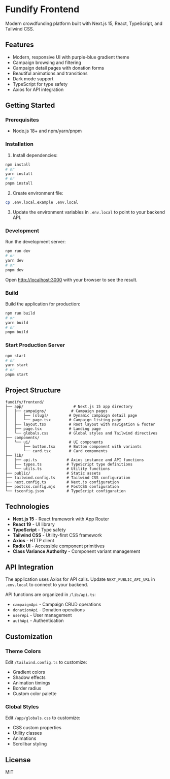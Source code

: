 # Fundify Frontend

Modern crowdfunding platform built with Next.js 15, React, TypeScript, and Tailwind CSS.

## Features

- Modern, responsive UI with purple-blue gradient theme
- Campaign browsing and filtering
- Campaign detail pages with donation forms
- Beautiful animations and transitions
- Dark mode support
- TypeScript for type safety
- Axios for API integration

## Getting Started

### Prerequisites

- Node.js 18+ and npm/yarn/pnpm

### Installation

1. Install dependencies:
```bash
npm install
# or
yarn install
# or
pnpm install
```

2. Create environment file:
```bash
cp .env.local.example .env.local
```

3. Update the environment variables in `.env.local` to point to your backend API.

### Development

Run the development server:

```bash
npm run dev
# or
yarn dev
# or
pnpm dev
```

Open [http://localhost:3000](http://localhost:3000) with your browser to see the result.

### Build

Build the application for production:

```bash
npm run build
# or
yarn build
# or
pnpm build
```

### Start Production Server

```bash
npm start
# or
yarn start
# or
pnpm start
```

## Project Structure

```
fundify/frontend/
├── app/                      # Next.js 15 app directory
│   ├── campaigns/           # Campaign pages
│   │   ├── [slug]/         # Dynamic campaign detail page
│   │   └── page.tsx        # Campaign listing page
│   ├── layout.tsx          # Root layout with navigation & footer
│   ├── page.tsx            # Landing page
│   └── globals.css         # Global styles and Tailwind directives
├── components/
│   └── ui/                 # UI components
│       ├── button.tsx      # Button component with variants
│       └── card.tsx        # Card components
├── lib/
│   ├── api.ts             # Axios instance and API functions
│   ├── types.ts           # TypeScript type definitions
│   └── utils.ts           # Utility functions
├── public/                # Static assets
├── tailwind.config.ts     # Tailwind CSS configuration
├── next.config.ts         # Next.js configuration
├── postcss.config.mjs     # PostCSS configuration
└── tsconfig.json          # TypeScript configuration
```

## Technologies

- **Next.js 15** - React framework with App Router
- **React 19** - UI library
- **TypeScript** - Type safety
- **Tailwind CSS** - Utility-first CSS framework
- **Axios** - HTTP client
- **Radix UI** - Accessible component primitives
- **Class Variance Authority** - Component variant management

## API Integration

The application uses Axios for API calls. Update `NEXT_PUBLIC_API_URL` in `.env.local` to connect to your backend.

API functions are organized in `/lib/api.ts`:
- `campaignApi` - Campaign CRUD operations
- `donationApi` - Donation operations
- `userApi` - User management
- `authApi` - Authentication

## Customization

### Theme Colors

Edit `/tailwind.config.ts` to customize:
- Gradient colors
- Shadow effects
- Animation timings
- Border radius
- Custom color palette

### Global Styles

Edit `/app/globals.css` to customize:
- CSS custom properties
- Utility classes
- Animations
- Scrollbar styling

## License

MIT
